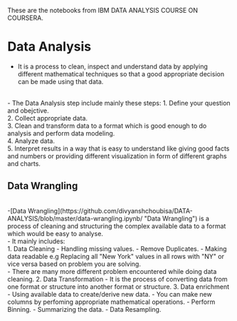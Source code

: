 These are the notebooks from IBM DATA ANALYSIS COURSE ON COURSERA.
# Data Analysis
- It is a process to clean, inspect and understand data by applying different mathematical techniques so that a good appropriate decision can be made using that data.
</br>
- The Data Analysis step include mainly these steps:
                       1. Define your question and obejctive.</br>
                       2. Collect appropriate data.</br>
                       3. Clean and transform data to a format which is good enough to do analysis and perform data modeling.</br>
                       4. Analyze data.</br>
                       5. Interpret results in a way that is easy to understand like giving good facts and numbers or providing different visualization in form of different graphs and charts.</br>

## Data Wrangling                       
</br>
-[Data Wrangling](https://github.com/divyanshchoubisa/DATA-ANALYSIS/blob/master/data-wrangling.ipynb/ "Data Wrangling") is a process of cleaning and structuring the complex available data to a format which would be easy to analyse.</br>
- It mainly includes:</br>
            1.  Data Cleaning
                -  Handling missing values.
                -  Remove Duplicates.
                -  Making data readable e.g Replacing all "New York" values in all rows with "NY" or vice versa based on problem you are solving.</br>
                -  There are many more different problem encountered while doing data cleaning.
            2.  Data Transformation
                -  It is the process of converting data from one format or structure into another format or structure.
            3.  Data enrichment
                -  Using available data to create/derive new data.
                -  You can make new columns by perfoming appropriate mathematical operations.
                -  Perform Binning.
                -  Summarizing the data.
                -  Data Resampling.







